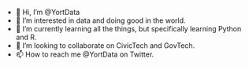 - 👋 Hi, I’m @YortData
- 👀 I’m interested in data and doing good in the world.
- 🌱 I’m currently learning all the things, but specifically learning Python and R.
- 💞️ I’m looking to collaborate on CivicTech and GovTech.
- 📫 How to reach me @YortData on Twitter.

<!---
YortData/YortData is a ✨ special ✨ repository because its `README.md` (this file) appears on your GitHub profile.
You can click the Preview link to take a look at your changes.
--->
